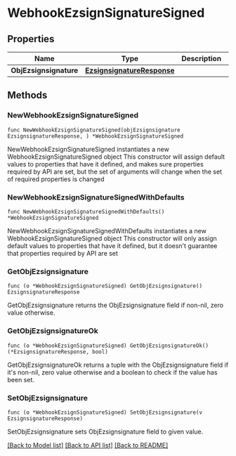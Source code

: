 # WebhookEzsignSignatureSigned

## Properties

Name | Type | Description | Notes
------------ | ------------- | ------------- | -------------
**ObjEzsignsignature** | [**EzsignsignatureResponse**](EzsignsignatureResponse.md) |  | 

## Methods

### NewWebhookEzsignSignatureSigned

`func NewWebhookEzsignSignatureSigned(objEzsignsignature EzsignsignatureResponse, ) *WebhookEzsignSignatureSigned`

NewWebhookEzsignSignatureSigned instantiates a new WebhookEzsignSignatureSigned object
This constructor will assign default values to properties that have it defined,
and makes sure properties required by API are set, but the set of arguments
will change when the set of required properties is changed

### NewWebhookEzsignSignatureSignedWithDefaults

`func NewWebhookEzsignSignatureSignedWithDefaults() *WebhookEzsignSignatureSigned`

NewWebhookEzsignSignatureSignedWithDefaults instantiates a new WebhookEzsignSignatureSigned object
This constructor will only assign default values to properties that have it defined,
but it doesn't guarantee that properties required by API are set

### GetObjEzsignsignature

`func (o *WebhookEzsignSignatureSigned) GetObjEzsignsignature() EzsignsignatureResponse`

GetObjEzsignsignature returns the ObjEzsignsignature field if non-nil, zero value otherwise.

### GetObjEzsignsignatureOk

`func (o *WebhookEzsignSignatureSigned) GetObjEzsignsignatureOk() (*EzsignsignatureResponse, bool)`

GetObjEzsignsignatureOk returns a tuple with the ObjEzsignsignature field if it's non-nil, zero value otherwise
and a boolean to check if the value has been set.

### SetObjEzsignsignature

`func (o *WebhookEzsignSignatureSigned) SetObjEzsignsignature(v EzsignsignatureResponse)`

SetObjEzsignsignature sets ObjEzsignsignature field to given value.



[[Back to Model list]](../README.md#documentation-for-models) [[Back to API list]](../README.md#documentation-for-api-endpoints) [[Back to README]](../README.md)


